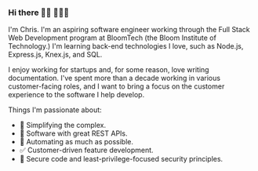 ### Hi there 👋🏻 👨🏻‍💻

I'm Chris. I'm an aspiring software engineer working through the Full Stack Web Development program at BloomTech (the Bloom Institute of Technology.) I'm learning back-end technologies I love, such as Node.js, Express.js, Knex.js, and SQL.

I enjoy working for startups and, for some reason, love writing documentation. I've spent more than a decade working in various customer-facing roles, and I want to bring a focus on the customer experience to the software I help develop.

Things I'm passionate about:
- 🧠 Simplifying the complex.
- 🛜 Software with great REST APIs.
- 🤖 Automating as much as possible.
- ✅ Customer-driven feature development.
- 🔐 Secure code and least-privilege-focused security principles.
